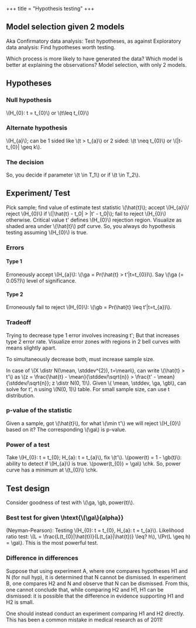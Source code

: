 +++
title = "Hypothesis testing"
+++

## Model selection given 2 models
Aka Confirmatory data analysis: Test hypotheses, as against Exploratory data analysis: Find hypotheses worth testing.

Which process is more likely to have generated the data? Which model is better at explaining the observations? Model selection, with only 2 models.

## Hypotheses
### Null hypothesis
\\(H_{0}: t = t_{0}\\) or \\(t\leq t_{0}\\)

### Alternate hypothesis
\\(H_{a}\\); can be 1 sided like \\(t > t_{a}\\) or 2 sided: \\(t \neq t_{0}\\) or \\(|t-t_{0}| \geq k\\).

### The decision
So, you decide if parameter \\(t \in T_1\\) or if \\(t \in T_2\\).

## Experiment/ Test
Pick sample; find value of estimate test statistic \\(\hat{t}\\); accept \\(H_{a}\\)/ reject \\(H_{0}\\) if \\(|\hat{t} - t_0| > |t' - t_0|\\); fail to reject \\(H_{0}\\) otherwise. Critical value t' defines \\(H_{0}\\) rejection region. Visualize as shaded area under \\(\hat{t}\\) pdf curve. So, you always do hypothesis testing assuming \\(H_{0}\\) is true.

### Errors
#### Type 1
Erroneously accept \\(H_{a}\\): \\(\ga = Pr(\hat{t} > t'|t=t_{0})\\). Say \\(\ga (= 0.05?)\\) level of significance.

#### Type 2
Erroneously fail to reject \\(H_{0}\\): \\(\gb = Pr(\hat{t} \leq t'|t=t_{a})\\).

### Tradeoff
Trying to decrease type 1 error involves increasing t'; But that increases type 2 error rate. Visualize error zones with regions in 2 bell curves with means slightly apart.

To simultaneously decrease both, must increase sample size.

In case of \\(X \distr N(\mean, \stddev^{2}), t=\mean\\), can write \\(\hat{t} > t'\\) as \\(z = \frac{\hat{t} - \mean}{\stddev/\sqrt{n}} > \frac{t' - \mean}{\stddev/\sqrt{n}}; z \distr N(0, 1)\\). Given \\( \mean, \stddev, \ga, \gb\\), can solve for t', n using \\(N(0, 1)\\) table. For small sample size, can use t distribution.

### p-value of the statistic
Given a sample, got \\(\hat{t}\\), for what \\(\min t'\\) we will reject \\(H_{0}\\) based on it? The corresponding \\(\ga\\) is p-value.

### Power of a test
Take \\(H_{0}: t = t_{0}; H_{a}: t = t_{a}\\), fix \\(t'\\). \\(power(t) = 1 - \gb(t)\\): ability to detect if \\(H_{a}\\) is true. \\(power(t_{0}) = \ga\\) \chk. So, power curve has a minimum at \\(t_{0}\\) \chk.

## Test design
Consider goodness of test with \\(\ga, \gb, power(t)\\).

### Best test for given \htext{\\(\ga\\){alpha}}
(Neyman-Pearson): Testing \\(H_{0}: t = t_{0}, H_{a}: t = t_{a}\\). Likelihood ratio test: \\(L = \frac{L(t_{0}|\hat{t})}{L(t_{a}|\hat{t})} \leq? h\\), \\(Pr(L \geq h) = \ga\\). This is the most powerful test.

### Difference in differences
Suppose that using experiment A, where one compares hypotheses H1 and N (for null hyp), it is determined that N cannot be dismissed. In experiment B, one compares H2 and N and observe that N can be dismissed. From this, one cannot conclude that, while comparing H2 and H1, H1 can be dismissed: it is possible that the difference in evidence supporting H1 and H2 is small.

One should instead conduct an experiment comparing H1 and H2 directly. This has been a common mistake in medical research as of 2011!

